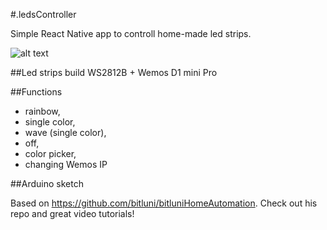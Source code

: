 #.ledsController

Simple React Native app to controll home-made led strips.

![alt text](https://i.ibb.co/vYd01pN/ledscontroller.png ".ledsController")

##Led strips build
WS2812B + Wemos D1 mini Pro

##Functions
- rainbow,
- single color,
- wave (single color),
- off,
- color picker,
- changing Wemos IP

##Arduino sketch

Based on https://github.com/bitluni/bitluniHomeAutomation. Check out his repo and great video tutorials!

